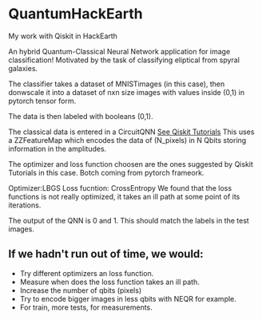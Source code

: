 # QuantumHackEarth
My work with Qiskit in HackEarth

An hybrid Quantum-Classical Neural Network application for image classification!
Motivated by the task of classifying eliptical from spyral galaxies.

The classifier takes a dataset of MNISTimages (in this case), then donwscale it into a dataset of nxn size images with values inside (0,1) in pytorch tensor form.

The data is then labeled with booleans (0,1).

The classical data is entered in a CircuitQNN [See Qiskit Tutorials](https://qiskit.org/documentation/machine-learning/tutorials/05_torch_connector.html)
This uses a ZZFeatureMap which encodes the data of (N_pixels) in N Qbits storing information in the amplitudes.

The optimizer and loss function choosen are the ones suggested by Qiskit Tutorials in this case. Botch coming from pytorch frameork.

Optimizer:LBGS
Loss fucntion: CrossEntropy
We found that the loss functions is not really optimized, it takes an ill path at some point of its iterations.


The output of the QNN is 0 and 1. This should match the labels in the test images.

## If we hadn't run out of time, we would:
- Try different optimizers an loss function.
- Measure when does the loss function takes an ill path.
- Increase the number of qbits (pixels)
- Try to encode bigger images in less qbits with NEQR for example.
- For train, more tests, for measurements.
